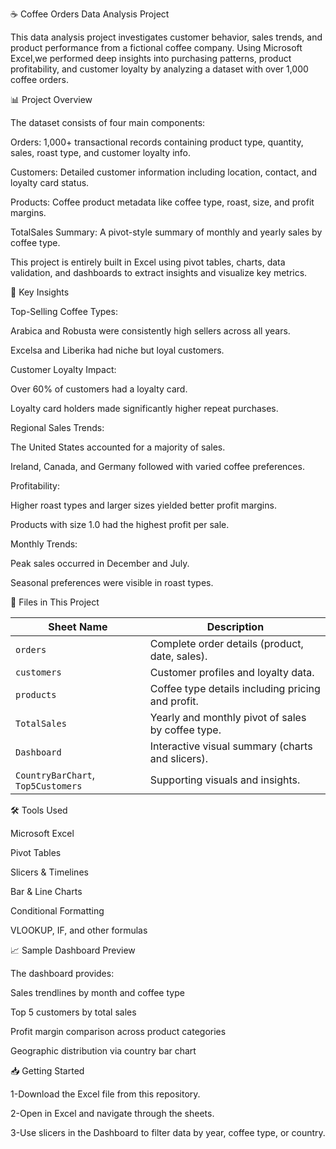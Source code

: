 ☕ Coffee Orders Data Analysis Project

This data analysis project investigates customer behavior, sales trends, and product performance from a fictional coffee company.
Using Microsoft Excel,we performed deep insights into purchasing patterns, product profitability, and customer loyalty by analyzing a dataset with over 1,000 coffee orders.

📊 Project Overview

The dataset consists of four main components:

Orders: 1,000+ transactional records containing product type, quantity, sales, roast type, and customer loyalty info.

Customers: Detailed customer information including location, contact, and loyalty card status.

Products: Coffee product metadata like coffee type, roast, size, and profit margins.

TotalSales Summary: A pivot-style summary of monthly and yearly sales by coffee type.

This project is entirely built in Excel using pivot tables, charts, data validation, and dashboards to extract insights and visualize key metrics.

📌 Key Insights

Top-Selling Coffee Types:

Arabica and Robusta were consistently high sellers across all years.

Excelsa and Liberika had niche but loyal customers.

Customer Loyalty Impact:

Over 60% of customers had a loyalty card.

Loyalty card holders made significantly higher repeat purchases.

Regional Sales Trends:

The United States accounted for a majority of sales.

Ireland, Canada, and Germany followed with varied coffee preferences.

Profitability:

Higher roast types and larger sizes yielded better profit margins.

Products with size 1.0 had the highest profit per sale.

Monthly Trends:

Peak sales occurred in December and July.

Seasonal preferences were visible in roast types.

📂 Files in This Project

| Sheet Name                         | Description                                       |
| ---------------------------------- | ------------------------------------------------- |
| `orders`                           | Complete order details (product, date, sales).    |
| `customers`                        | Customer profiles and loyalty data.               |
| `products`                         | Coffee type details including pricing and profit. |
| `TotalSales`                       | Yearly and monthly pivot of sales by coffee type. |
| `Dashboard`                        | Interactive visual summary (charts and slicers).  |
| `CountryBarChart`, `Top5Customers` | Supporting visuals and insights.                  |


🛠 Tools Used

Microsoft Excel

Pivot Tables

Slicers & Timelines

Bar & Line Charts

Conditional Formatting

VLOOKUP, IF, and other formulas

📈 Sample Dashboard Preview

The dashboard provides:

Sales trendlines by month and coffee type

Top 5 customers by total sales

Profit margin comparison across product categories

Geographic distribution via country bar chart

📥 Getting Started

1-Download the Excel file from this repository.

2-Open in Excel and navigate through the sheets.

3-Use slicers in the Dashboard to filter data by year, coffee type, or country.

